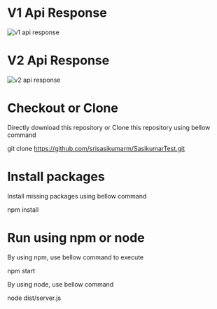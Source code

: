 # V1 Api Response
![v1 api response](https://user-images.githubusercontent.com/47311451/53636792-5d77fd00-3c47-11e9-86ff-367e34263892.PNG)

# V2 Api Response
![v2 api response](https://user-images.githubusercontent.com/47311451/53636877-a334c580-3c47-11e9-9b3e-bce790414fcc.PNG)

# Checkout or Clone
Directly download this repository or Clone this repository using bellow command

git clone https://github.com/srisasikumarm/SasikumarTest.git

# Install packages
Install missing packages using bellow command

npm install

# Run using npm or node
By using npm, use bellow command to execute

npm start

By using node, use bellow command

node dist/server.js

